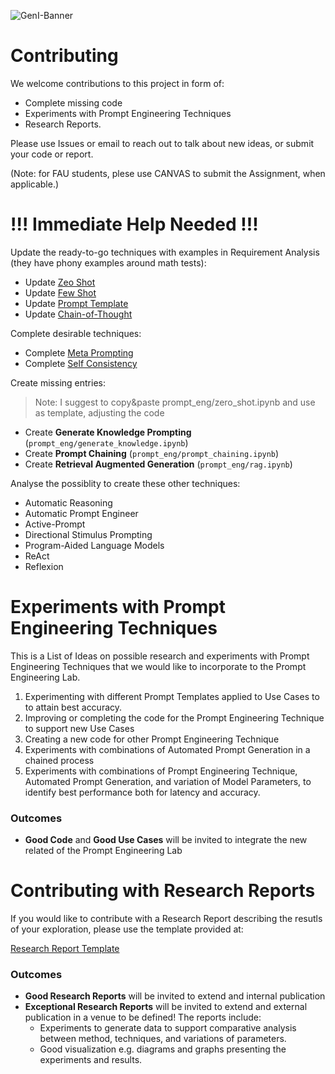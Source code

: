 ![GenI-Banner](https://github.com/genilab-fau/genial-fau.github.io/blob/8f1a2d3523f879e1082918c7bba19553cb6e7212/images/geni-lab-banner.png?raw=true)


# Contributing

We welcome contributions to this project in form of:
* Complete missing code
* Experiments with Prompt Engineering Techniques 
* Research Reports. 

Please use Issues or email to reach out to talk about new ideas, or submit your code or report.

(Note: for FAU students, plese use CANVAS to submit the Assignment, when applicable.)


# !!! Immediate Help Needed !!!

Update the ready-to-go techniques with examples in Requirement Analysis (they have phony examples around math tests):

* Update [Zeo Shot](prompt_eng/zero_shot.ipynb)
* Update [Few Shot](prompt_eng/few_shot.ipynb)
* Update [Prompt Template](prompt_eng/prompt_template.ipynb)
* Update [Chain-of-Thought](prompt_eng/chain_of_thought.ipynb)

Complete desirable techniques:

* Complete [Meta Prompting](prompt_eng/meta.ipynb)
* Complete [Self Consistency](prompt_eng/self_consistency.ipynb)

Create missing entries:
> Note: I suggest to copy&paste prompt_eng/zero_shot.ipynb and use as template, adjusting the code

* Create **Generate Knowledge Prompting** (`prompt_eng/generate_knowledge.ipynb`)
* Create **Prompt Chaining** (`prompt_eng/prompt_chaining.ipynb`)
* Create **Retrieval Augmented Generation** (`prompt_eng/rag.ipynb`)

Analyse the possiblity to create these other techniques:
* Automatic Reasoning
* Automatic Prompt Engineer
* Active-Prompt
* Directional Stimulus Prompting
* Program-Aided Language Models
* ReAct
* Reflexion


# Experiments with Prompt Engineering Techniques 

This is a List of Ideas on possible research and experiments with Prompt Engineering Techniques that we would like to incorporate to the Prompt Engineering Lab.

1. Experimenting with different Prompt Templates applied to Use Cases to to attain best accuracy.
1. Improving or completing the code for the Prompt Engineering Technique to support new Use Cases
1. Creating a new code for other Prompt Engineering Technique 
1. Experiments with combinations of Automated Prompt Generation in a chained process
1. Experiments with combinations of Prompt Engineering Technique, Automated Prompt Generation, and variation of Model Parameters, to identify best performance both for latency and accuracy.

### Outcomes

* **Good Code** and **Good Use Cases** will be invited to integrate the new related of the Prompt Engineering Lab


# Contributing with Research Reports

If you would like to contribute with a Research Report describing the resutls of your exploration, please use the template provided at:

[Research Report Template](./MY-REPORT.md)


### Outcomes 

* **Good Research Reports** will be invited to extend and internal publication
* **Exceptional Research Reports** will be invited to extend and external publication in a venue to be defined! The reports include:
    * Experiments to generate data to support comparative analysis between method, techniques, and variations of parameters.
    * Good visualization e.g. diagrams and graphs presenting the experiments and results. 






